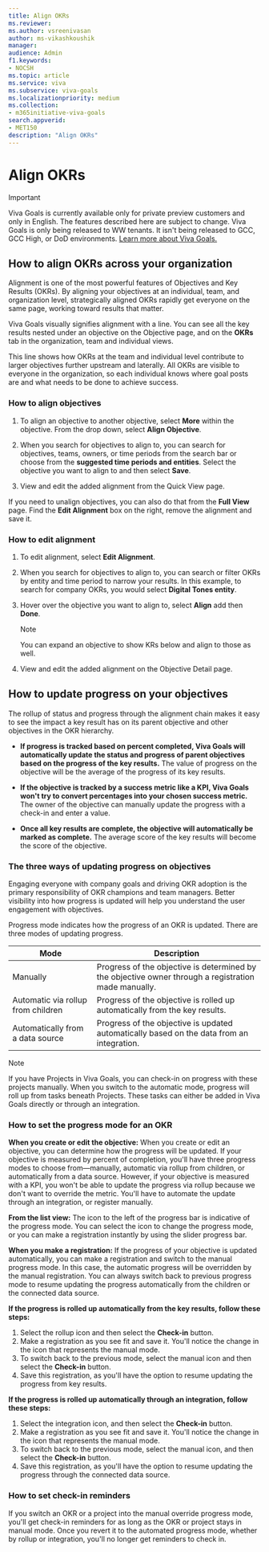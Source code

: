 ```yaml
---
title: Align OKRs
ms.reviewer: 
ms.author: vsreenivasan
author: ms-vikashkoushik
manager: 
audience: Admin
f1.keywords:
- NOCSH
ms.topic: article
ms.service: viva
ms.subservice: viva-goals
ms.localizationpriority: medium
ms.collection:  
- m365initiative-viva-goals  
search.appverid:
- MET150
description: "Align OKRs"
---
```


# Align OKRs

> [!IMPORTANT]
> Viva Goals is currently available only for private preview customers and only in English. The features described here are subject to change. Viva Goals is only being released to WW tenants. It isn't being released to GCC, GCC High, or DoD environments. [Learn more about Viva Goals.](https://go.microsoft.com/fwlink/?linkid=2189933)

## How to align OKRs across your organization

Alignment is one of the most powerful features of Objectives and Key Results (OKRs). By aligning your objectives at an individual, team, and organization level, strategically aligned OKRs rapidly get everyone on the same page, working toward results that matter.

Viva Goals visually signifies alignment with a line. You can see all the key results nested under an objective on the Objective page, and on the **OKRs** tab in the organization, team and individual views.

This line shows how OKRs at the team and individual level contribute to larger objectives further upstream and laterally. All OKRs are visible to everyone in the organization, so each individual knows where goal posts are and what needs to be done to achieve success.

### How to align objectives 

1. To align an objective to another objective, select **More** within the objective. From the drop down, select **Align Objective**.

1. When you search for objectives to align to, you can search for objectives, teams, owners, or time periods from the search bar or choose from the **suggested time periods and entities**. Select the objective you want to align to and then select **Save**.
1. View and edit the added alignment from the Quick View page.

If you need to unalign objectives, you can also do that from the **Full View** page. Find the **Edit Alignment** box on the right, remove the alignment and save it.

### How to edit alignment

1. To edit alignment, select **Edit Alignment**.

2. When you search for objectives to align to, you can search or filter OKRs by entity and time period to narrow your results. In this example, to search for company OKRs, you would select **Digital Tones entity**.

3. Hover over the objective you want to align to, select **Align** add then **Done**.

   > [!NOTE]
   > You can expand an objective to show KRs below and align to those as well.

4. View and edit the added alignment on the Objective Detail page.

## How to update progress on your objectives  

The rollup of status and progress through the alignment chain makes it easy to see the impact a key result has on its parent objective and other objectives in the OKR hierarchy.

- **If progress is tracked based on percent completed, Viva Goals will automatically update the status and progress of parent objectives based on the progress of the key results.** The value of progress on the objective will be the average of the progress of its key results.

- **If the objective is tracked by a success metric like a KPI, Viva Goals won't try to convert percentages into your chosen success metric.** The owner of the objective can manually update the progress with a check-in and enter a value.

- **Once all key results are complete, the objective will automatically be marked as complete.** The average score of the key results will become the score of the objective.

### The three ways of updating progress on objectives

Engaging everyone with company goals and driving OKR adoption is the primary responsibility of OKR champions and team managers. Better visibility into how progress is updated will help you understand the user engagement with objectives.

Progress mode indicates how the progress of an OKR is updated. There are three modes of updating progress.

|Mode  |Description  |
|---------|---------|
|Manually     |  Progress of the objective is determined by the objective owner through a registration made manually.        |
|Automatic via rollup from children     |     Progress of the objective is rolled up automatically from the key results.     |
|Automatically from a data source     |     Progress of the objective is updated automatically based on the data from an integration.     |

> [!NOTE]
> If you have Projects in Viva Goals, you can check-in on progress with these projects manually. When you switch to the automatic mode, progress will roll up from tasks beneath Projects. These tasks can either be added in Viva Goals directly or through an integration.

### How to set the progress mode for an OKR

**When you create or edit the objective:** When you create or edit an objective, you can determine how the progress will be updated. If your objective is measured by percent of completion, you'll have three progress modes to choose from—manually, automatic via rollup from children, or automatically from a data source. However, if your objective is measured with a KPI, you won't be able to update the progress via rollup because we don't want to override the metric. You'll have to automate the update through an integration, or register manually.

**From the list view:** The icon to the left of the progress bar is indicative of the progress mode. You can select the icon to change the progress mode, or you can make a registration instantly by using the slider progress bar.

**When you make a registration:** If the progress of your objective is updated automatically, you can make a registration and switch to the manual progress mode. In this case, the automatic progress will be overridden by the manual registration. You can always switch back to previous progress mode to resume updating the progress automatically from the children or the connected data source.

**If the progress is rolled up automatically from the key results, follow these steps:**

1. Select the rollup icon and then select the **Check-in** button.
1. Make a registration as you see fit and save it. You'll notice the change in the icon that represents the manual mode.
1. To switch back to the previous mode, select the manual icon and then select the **Check-in** button.
1. Save this registration, as you'll have the option to resume updating the progress from key results.

**If the progress is rolled up automatically through an integration, follow these steps:**

1. Select the integration icon, and then select the **Check-in** button.
1. Make a registration as you see fit and save it. You'll notice the change in the icon that represents the manual mode.
1. To switch back to the previous mode, select the manual icon, and then select the **Check-in** button.
1. Save this registration, as you'll have the option to resume updating the progress through the connected data source.

### How to set check-in reminders

If you switch an OKR or a project into the manual override progress mode, you'll get check-in reminders for as long as the OKR or project stays in manual mode. Once you revert it to the automated progress mode, whether by rollup or integration, you'll no longer get  reminders to check in.
